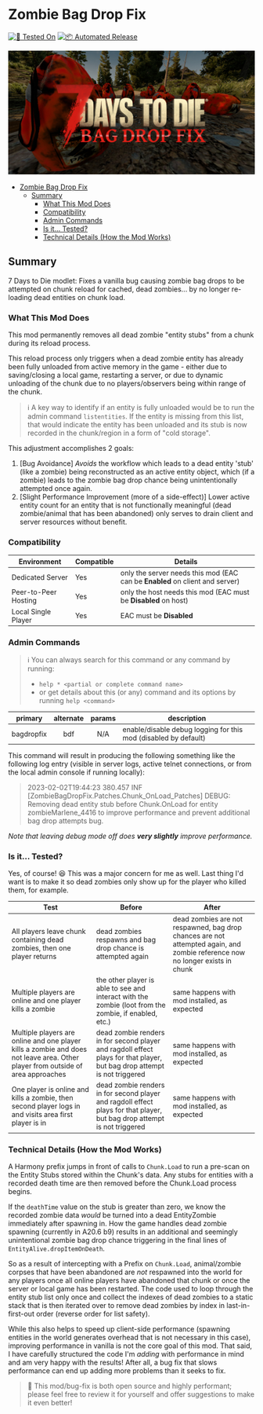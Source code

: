 # Zombie Bag Drop Fix

[![🧪 Tested On](https://img.shields.io/badge/🧪%20Tested%20On-A20.6%20b9-blue.svg)](https://7daystodie.com/) [![📦 Automated Release](https://github.com/jonathan-robertson/zombie-bag-drop-fix/actions/workflows/release.yml/badge.svg)](https://github.com/jonathan-robertson/zombie-bag-drop-fix/actions/workflows/release.yml)

![bag drop fix social image](https://github.com/jonathan-robertson/zombie-bag-drop-fix/raw/media/zombie-bag-drop-fix-social-image.jpg)

- [Zombie Bag Drop Fix](#zombie-bag-drop-fix)
  - [Summary](#summary)
    - [What This Mod Does](#what-this-mod-does)
    - [Compatibility](#compatibility)
    - [Admin Commands](#admin-commands)
    - [Is it... Tested?](#is-it-tested)
    - [Technical Details (How the Mod Works)](#technical-details-how-the-mod-works)

## Summary

7 Days to Die modlet: Fixes a vanilla bug causing zombie bag drops to be attempted on chunk reload for cached, dead zombies... by no longer re-loading dead entities on chunk load.

### What This Mod Does

This mod permanently removes all dead zombie "entity stubs" from a chunk during its reload process.

This reload process only triggers when a dead zombie entity has already been fully unloaded from active memory in the game - either due to saving/closing a local game, restarting a server, or due to dynamic unloading of the chunk due to no players/observers being within range of the chunk.

> ℹ️ A key way to identify if an entity is fully unloaded would be to run the admin command `listentities`. If the entity is missing from this list, that would indicate the entity has been unloaded and its stub is now recorded in the chunk/region in a form of "cold storage".

This adjustment accomplishes 2 goals:

1. [Bug Avoidance] *Avoids* the workflow which leads to a dead entity 'stub' (like a zombie) being reconstructed as an active entity object, which (if a zombie) leads to the zombie bag drop chance being unintentionally attempted once again.
2. [Slight Performance Improvement (more of a side-effect)] Lower active entity count for an entity that is not functionally meaningful (dead zombie/animal that has been abandoned) only serves to drain client and server resources without benefit.

### Compatibility

Environment | Compatible | Details
--- | --- | ---
Dedicated Server | Yes | only the server needs this mod (EAC can be **Enabled** on client and server)
Peer-to-Peer Hosting | Yes | only the host needs this mod (EAC must be **Disabled** on host)
Local Single Player | Yes | EAC must be **Disabled**

### Admin Commands

> ℹ️ You can always search for this command or any command by running:
>
> - `help * <partial or complete command name>`
> - or get details about this (or any) command and its options by running `help <command>`

primary | alternate | params | description
:---: | :---: | :---: | ---
bagdropfix | bdf | N/A | enable/disable debug logging for this mod (disabled by default)

This command will result in producing the following something like the following log entry (visible in server logs, active telnet connections, or from the local admin console if running locally):

> 2023-02-02T19:44:23 380.457 INF [ZombieBagDropFix.Patches.Chunk_OnLoad_Patches] DEBUG: Removing dead entity stub before Chunk.OnLoad for entity zombieMarlene_4416 to improve performance and prevent additional bag drop attempts bug.

*Note that leaving debug mode off does **very slightly** improve performance.*

### Is it... Tested?

Yes, of course! 😆 This was a major concern for me as well. Last thing I'd want is to make it so dead zombies only show up for the player who killed them, for example.

Test | Before | After
--- | --- | ---
All players leave chunk containing dead zombies, then one player returns | dead zombies respawns and bag drop chance is attempted again | dead zombies are not respawned, bag drop chances are not attempted again, and zombie reference now no longer exists in chunk
Multiple players are online and one player kills a zombie | the other player is able to see and interact with the zombie (loot from the zombie, if enabled, etc.) | same happens with mod installed, as expected
Multiple players are online and one player kills a zombie and does not leave area. Other player from outside of area approaches | dead zombie renders in for second player and ragdoll effect plays for that player, but bag drop attempt is not triggered | same happens with mod installed, as expected
One player is online and kills a zombie, then second player logs in and visits area first player is in | dead zombie renders in for second player and ragdoll effect plays for that player, but bag drop attempt is not triggered | same happens with mod installed, as expected

### Technical Details (How the Mod Works)

A Harmony prefix jumps in front of calls to `Chunk.Load` to run a pre-scan on the Entity Stubs stored within the Chunk's data. Any stubs for entities with a recorded death time are then removed before the Chunk.Load process begins.

If the `deathTime` value on the stub is greater than zero, we know the recorded zombie data *would* be turned into a dead EntityZombie immediately after spawning in. How the game handles dead zombie spawning (currently in A20.6 b9) results in an additional and seemingly unintentional zombie bag drop chance triggering in the final lines of `EntityAlive.dropItemOnDeath`.

So as a result of intercepting with a Prefix on `Chunk.Load`, animal/zombie corpses that have been abandoned are *not* respawned into the world for any players once all online players have abandoned that chunk or once the server or local game has been restarted. The code used to loop through the entity stub list only once and collect the indexes of dead zombies to a static stack that is then iterated over to remove dead zombies by index in last-in-first-out order (reverse order for list safety).

While this also helps to speed up client-side performance (spawning entities in the world generates overhead that is not necessary in this case), improving performance in vanilla is not the core goal of this mod. That said, I have carefully structured the code I'm *adding* with performance in mind and am very happy with the results! After all, a bug fix that slows performance can end up adding more problems than it seeks to fix.

> 🎉 This mod/bug-fix is both open source and highly performant; please feel free to review it for yourself and offer suggestions to make it even better!
